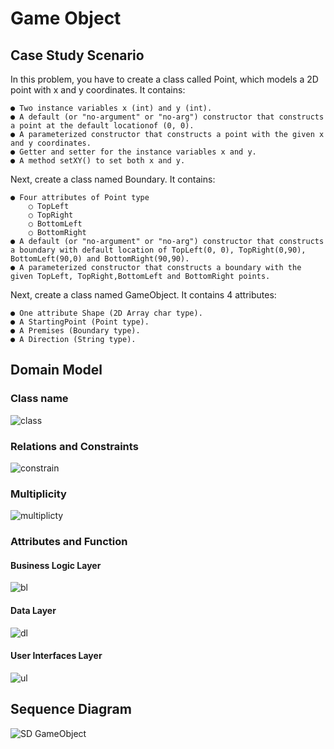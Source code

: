# Game Object 
## Case Study Scenario
In this problem, you have to create a class called Point, which models a 2D point with x and y
coordinates.
It contains:

    ● Two instance variables x (int) and y (int).
    ● A default (or "no-argument" or "no-arg") constructor that constructs a point at the default locationof (0, 0).
    ● A parameterized constructor that constructs a point with the given x and y coordinates.
    ● Getter and setter for the instance variables x and y.
    ● A method setXY() to set both x and y.
Next, create a class named Boundary.
It contains:

    ● Four attributes of Point type
        ○ TopLeft
        ○ TopRight
        ○ BottomLeft
        ○ BottomRight
    ● A default (or "no-argument" or "no-arg") constructor that constructs a boundary with default location of TopLeft(0, 0), TopRight(0,90), BottomLeft(90,0) and BottomRight(90,90).
    ● A parameterized constructor that constructs a boundary with the given TopLeft, TopRight,BottomLeft and BottomRight points.
Next, create a class named GameObject.
It contains 4 attributes:

    ● One attribute Shape (2D Array char type).
    ● A StartingPoint (Point type).
    ● A Premises (Boundary type).
    ● A Direction (String type).
## Domain Model
### Class name
![class](https://user-images.githubusercontent.com/96945594/182033049-0fb7b509-ae0f-4b71-b8f0-1e25040715de.jpg)
### Relations and Constraints
![constrain](https://user-images.githubusercontent.com/96945594/182033051-6bba3b0a-cd49-4450-8b6d-a3a15a064a78.jpg)
### Multiplicity
![multiplicty](https://user-images.githubusercontent.com/96945594/182033045-218ed81a-48d3-4940-835e-b8b4d7a6b1a5.jpg)
### Attributes and Function
#### Business Logic Layer
![bl](https://user-images.githubusercontent.com/96945594/182033060-540ae06e-11f5-4004-9956-2a8aa35d818e.JPG)
#### Data Layer
![dl](https://user-images.githubusercontent.com/96945594/182033062-e3f86b37-3e13-481d-b281-e3ac67b036f2.JPG)
#### User Interfaces Layer
![ul](https://user-images.githubusercontent.com/96945594/182033057-92461da1-eb44-42c6-98bb-6f08ba29cb2b.JPG)
## Sequence Diagram
![SD GameObject](https://user-images.githubusercontent.com/96945594/182033146-679d1021-ac48-42d5-ad99-98760585f339.jpg)

